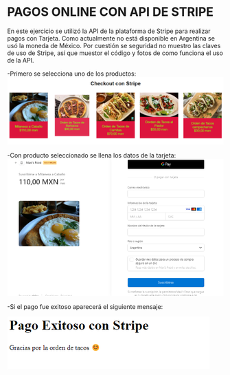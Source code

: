 # PAGOS ONLINE CON API DE STRIPE

En este ejercicio se utilizó la API de la plataforma de Stripe para realizar pagos con Tarjeta. 
Como actualmente no está disponible en Argentina se usó la moneda de México.
Por cuestión se seguridad no muestro las claves de uso de Stripe, así que muestor el código y fotos de como funciona el uso de la API.

-Primero se selecciona uno de los productos:
![Menu](assets/menu.png
"Menu")

-Con producto seleccionado se llena los datos de la tarjeta:
![Pago Realizado](assets/pago.png)

-Si el pago fue exitoso aparecerá el siguiente mensaje:

![Pago Exitoso](assets/pago-realizado.png)

